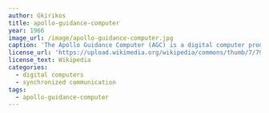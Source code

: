 ```yaml
---
author: Gkirikos
title: apollo-guidance-computer
year: 1966
image_url: /image/apollo-guidance-computer.jpg
caption: 'The Apollo Guidance Computer (AGC) is a digital computer produced for the Apollo program that was installed on board each Apollo command module (CM) and Apollo Lunar Module (LM). The AGC provided computation and electronic interfaces for guidance, navigation, and control of the spacecraft. The AGC has a 16-bit word length, with 15 data bits and one parity bit. Most of the software on the AGC is stored in a special read-only memory known as core rope memory, fashioned by weaving wires through and around magnetic cores, though a small amount of read/write core memory is available.'
license_url: 'https://upload.wikimedia.org/wikipedia/commons/thumb/7/79/Agc_view.jpg/330px-Agc_view.jpg'
license_text: Wikipedia
categories: 
  - digital computers
  - synchronized communication
tags:
  - apollo-guidance-computer
---
```

